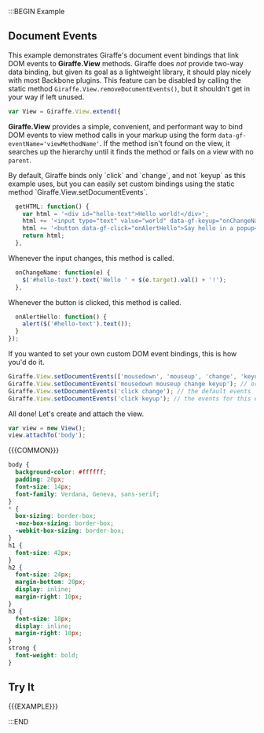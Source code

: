 :::BEGIN Example


## Document Events

This example demonstrates Giraffe's document event bindings that link DOM events to **Giraffe.View** methods.
Giraffe does *not* provide two-way data binding, but given its goal as a lightweight library, it should play nicely with most Backbone plugins. This feature can be disabled by calling the static method `Giraffe.View.removeDocumentEvents()`, but it shouldn't get in your way if left unused.
```js
var View = Giraffe.View.extend({
```

**Giraffe.View** provides a simple, convenient, and performant way to bind DOM events to view method calls in your markup using the form `data-gf-eventName='viewMethodName'`. If the method isn't found on the view, it searches up the hierarchy until it finds the method or fails on a view with no `parent`.

<div class='note'>
By default, Giraffe binds only `click` and `change`, and not `keyup` as
this example uses, but you can easily set custom bindings using the static
method `Giraffe.View.setDocumentEvents`.
</div>


```js
  getHTML: function() {
    var html = '<div id="hello-text">Hello world!</div>';
    html += '<input type="text" value="world" data-gf-keyup="onChangeName">';
    html += '<button data-gf-click="onAlertHello">Say hello in a popup</button>';
    return html;
  },
```

Whenever the input changes, this method is called.
```js
  onChangeName: function(e) {
    $('#hello-text').text('Hello ' + $(e.target).val() + '!');
  },
```

Whenever the button is clicked, this method is called.
```js
  onAlertHello: function() {
    alert($('#hello-text').text());
  }
});
```

If you wanted to set your own custom DOM event bindings, this is how you'd do it.
```js
Giraffe.View.setDocumentEvents(['mousedown', 'mouseup', 'change', 'keyup']); // as an array
Giraffe.View.setDocumentEvents('mousedown mouseup change keyup'); // or as a single string
Giraffe.View.setDocumentEvents('click change'); // the default events
Giraffe.View.setDocumentEvents('click keyup'); // the events for this example
```

All done! Let's create and attach the view.
```js
var view = new View();
view.attachTo('body');
```

{{{COMMON}}}

```css --hide
body {
  background-color: #ffffff;
  padding: 20px;
  font-size: 14px;
  font-family: Verdana, Geneva, sans-serif;
}
* {
  box-sizing: border-box;
  -moz-box-sizing: border-box;
  -webkit-box-sizing: border-box;
}
h1 {
  font-size: 42px;
}
h2 {
  font-size: 24px;
  margin-bottom: 20px;
  display: inline;
  margin-right: 10px;
}
h3 {
  font-size: 18px;
  display: inline;
  margin-right: 10px;
}
strong {
  font-weight: bold;
}
```

## Try It

{{{EXAMPLE}}}

:::END
